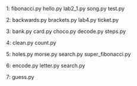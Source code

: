 1:
fibonacci.py
hello.py
lab2_1.py
song.py
test.py

2:
backwards.py
brackets.py
lab4.py
ticket.py

3:
bank.py
card.py
choco.py
decode.py
steps.py

4:
clean.py
count.py

5:
holes.py
morse.py
search.py
super_fibonacci.py

6:
encode.py
letter.py
search.py

7:
guess.py
